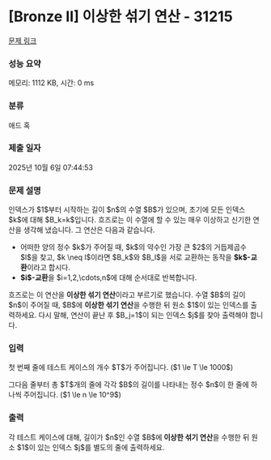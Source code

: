 # [Bronze II] 이상한 섞기 연산 - 31215 

[문제 링크](https://www.acmicpc.net/problem/31215) 

### 성능 요약

메모리: 1112 KB, 시간: 0 ms

### 분류

애드 혹

### 제출 일자

2025년 10월 6일 07:44:53

### 문제 설명

<p>인덱스가 $1$부터 시작하는 길이 $n$의 수열 $B$가 있으며, 초기에 모든 인덱스 $k$에 대해 $B_k=k$입니다. 흐즈로는 이 수열에 할 수 있는 매우 이상하고 신기한 연산을 생각해 냈습니다. 그 연산은 다음과 같습니다.</p>

<ul>
	<li>어떠한 양의 정수 $k$가 주어질 때, $k$의 약수인 가장 큰 $2$의 거듭제곱수 $l$을 찾고, $k \neq l$이라면 $B_k$와 $B_l$을 서로 교환하는 동작을 <strong>$k$-교환</strong>이라고 합시다.</li>
	<li><strong>$i$-교환</strong>을 $i=1,2,\cdots,n$에 대해 순서대로 반복합니다.</li>
</ul>

<p>흐즈로는 이 연산을 <strong>이상한 섞기 연산</strong>이라고 부르기로 했습니다. 수열 $B$의 길이 $n$이 주어질 때, $B$에 <strong>이상한 섞기 연산</strong>을 수행한 뒤 원소 $1$이 있는 인덱스를 출력하세요. 다시 말해, 연산이 끝난 후 $B_j=1$이 되는 인덱스 $j$를 찾아 출력해야 합니다.</p>

### 입력 

 <p>첫 번째 줄에 테스트 케이스의 개수 $T$가 주어집니다. ($1 \le T \le 1000$)</p>

<p>그다음 줄부터 총 $T$개의 줄에 각각 $B$의 길이를 나타내는 정수 $n$이 한 줄에 하나씩 주어집니다. ($1 \le n \le 10^9$)</p>

### 출력 

 <p>각 테스트 케이스에 대해, 길이가 $n$인 수열 $B$에<strong> 이상한 섞기 연산</strong>을 수행한 뒤 원소 $1$이 있는 인덱스 $j$를 별도의 줄에 출력하세요.</p>


